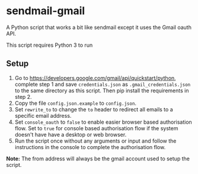 # sendmail-gmail

A Python script that works a bit like sendmail except it uses the Gmail oauth API.

This script requires Python 3 to run

## Setup

1. Go to <https://developers.google.com/gmail/api/quickstart/python>, complete step 1 and save `credentials.json` as `.gmail_credentials.json` to the same directory as this script. Then pip install the requirements in step 2.
2. Copy the file `config.json.example` to `config.json`.
3. Set `rewrite_to` to change the `to` header to redirect all emails to a specific email address.
4. Set `console_oauth` to `false` to enable easier browser based authorisation flow. Set to `true` for console based authorisation flow if the system doesn't have have a desktop or web browser.
5. Run the script once without any arguments or input and follow the instructions in the console to complete the authorisation flow.

**Note:** The from address will always be the gmail account used to setup the script.
